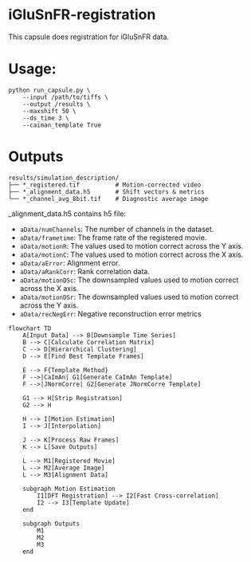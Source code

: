 # iGluSnFR-registration

This capsule does registration for iGluSnFR data.

# Usage:
```
python run_capsule.py \
    --input /path/to/tiffs \
    --output /results \
    --maxshift 50 \
    --ds_time 3 \
    --caiman_template True
```

# Outputs
```
results/simulation_description/
├── *_registered.tif          # Motion-corrected video
├── *_alignment_data.h5       # Shift vectors & metrics
└── *_channel_avg_8bit.tif    # Diagnostic average image
```

_alignment_data.h5 contains h5 file:
- `aData/numChannels`: The number of channels in the dataset.
- `aData/frametime`: The frame rate of the registered movie.
- `aData/motionR`: The values used to motion correct across the Y axis.
- `aData/motionC`: The values used to motion correct across the X axis.
- `aData/aError`: Alignment error.
- `aData/aRankCorr`: Rank correlation data.
- `aData/motionDSc`: The downsampled values used to motion correct across the X axis.
- `aData/motionDSr`: The downsampled values used to motion correct across the Y axis.
- `aData/recNegErr`: Negative reconstruction error metrics

```mermaid
flowchart TD
    A[Input Data] --> B[Downsample Time Series]
    B --> C[Calculate Correlation Matrix]
    C --> D[Hierarchical Clustering]
    D --> E[Find Best Template Frames]
    
    E --> F{Template Method}
    F -->|CaImAn| G1[Generate CaImAn Template]
    F -->|JNormCorre| G2[Generate JNormCorre Template]
    
    G1 --> H[Strip Registration]
    G2 --> H
    
    H --> I[Motion Estimation]
    I --> J[Interpolation]
    
    J --> K[Process Raw Frames]
    K --> L[Save Outputs]
    
    L --> M1[Registered Movie]
    L --> M2[Average Image]
    L --> M3[Alignment Data]
    
    subgraph Motion Estimation
        I1[DFT Registration] --> I2[Fast Cross-correlation]
        I2 --> I3[Template Update]
    end
    
    subgraph Outputs
        M1
        M2
        M3
    end

```
